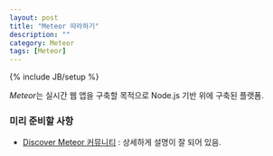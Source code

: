```yaml
---
layout: post
title: "Meteor 따라하기"
description: ""
category: Meteor
tags: [Meteor]
---
```

{% include JB/setup %}

*Meteor*는 실시간 웹 앱을 구축할 목적으로 Node.js 기반 위에 구축된 플랫폼.

### 미리 준비할 사항

* [Discover Meteor 커뮤니티](http://kr.discovermeteor.com/) : 상세하게 설명이 잘 되어 있음.